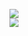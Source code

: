 [![](https://img.shields.io/badge/Made%20With-Github%20Spray-lightgrey.svg?style=for-the-badge&logo=github)](https://github.com/Annihil/github-spray#4283)  
[![](https://i.imgur.com/2DrTn0Z.gif)](https://github.com/Annihil/github-spray)